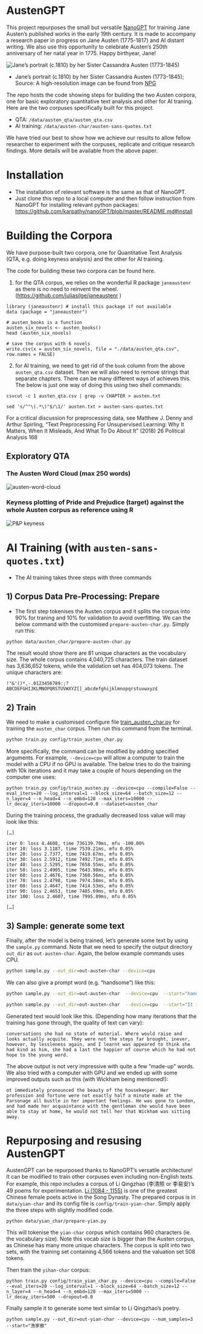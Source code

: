 
# AustenGPT
 
This project repurposes the small but versatile
[NanoGPT](https://github.com/karpathy/nanoGPT) for training Jane Austen’s published works in the early 19th century. It is made to accompany a research paper in progress on Jane Austen (1775-1817) and AI distant writing. We also use this opportunity to celebrate Austen’s 250th anniversary of her natal year in 1775. Happy birthyear, Jane! 

![Jane’s portrait (c.1810) by her Sister Cassandra Austen (1773-1845)](assets/jane-portrait-by-cassandra-resize.png)
- Jane’s portrait (c.1810) by her Sister Cassandra Austen (1773-1845); Source: A high-resolution image can be found from [NPG](https://www.npg.org.uk/collections/search/portrait/mw00230/Jane-Austen "NPG link")

The repo hosts the code showing steps for building the two Austen corpora, one for basic exploratory quantitative text analysis and other for AI traning. Here are the two corpuses specifically built for this project.

- QTA: `/data/austen_qta/austen_qta.csv`
- AI training: `/data/austen-char/austen-sans-quotes.txt`

We have tried our best to show how we achieve our results to allow fellow researcher to experiment with the corpuses, replicate and critique research findings. More details will be available from the above paper.

# Installation
- The installation of relevant software is the same as that of NanoGPT. 
- Just clone this repo to a local computer and then follow instruction from NanoGPT for installing relevant python packages:  https://github.com/karpathy/nanoGPT/blob/master/README.md#install

# Building the Corpora
We have purpose-built two corpora, one for Quantitative Text Analysis (QTA, e.g. doing keyness analysis) and the other for AI training.

The code for building these two corpora can be found here.

1) for the QTA corpus, we relies on the wonderful R package `janeaustenr` as there is no need to reinvent the wheel. (https://github.com/juliasilge/janeaustenr ) 

```{R}
library (janeaustenr) # install this package if not available
data (package = "janeaustenr")

# austen_books is a function
austen_six_novels <- austen_books()
head (austen_six_novels)

# save the corpus with 6 novels
write.csv(x = austen_six_novels, file = "./data/austen_qta.csv", row.names = FALSE) 

```

2) for AI training, we need to get rid of the `book` column from the above `austen_qta.csv` dataset. Then we will also need to remove strings that separate chapters.  There can be many  different ways of achieves this. The below is just one way of doing this using two shell commands: 

```{sh}
csvcut -c 1 austen_qta.csv | grep -v CHAPTER > austen.txt
```

```{sh}
sed 's/^"\(.*\)"$/\1/' austen.txt > austen-sans-quotes.txt
```
For a critical discussion for preprocessing data, see Matthew J. Denny and Arthur Spirling, “Text Preprocessing For Unsupervised Learning: Why It Matters, When It Misleads, And What To Do About It” (2018) 26 Political Analysis 168


## Exploratory QTA
### The Austen Word Cloud (max 250 words)
![austen-word-cloud](assets/austen-cloud-250-word.png)
### Keyness plotting of Pride and Prejudice (target) against the whole Austen corpus as reference using R
![P&P keyness](assets/pride_keyness_plot.png)

# AI Training (with `austen-sans-quotes.txt`)
- The AI training takes three steps with three commands

## 1) Corpus Data Pre-Processing: Prepare 
- The first step tokenises the Austen corpus and it splits the corpus into 90% for traning and 10% for validation to avoid overfitting. We can the below command with the customised `prepare-austen-char.py`. Simply run this:

```sh
python data/austen_char/prepare-austen-char.py        

```

The result would show there are 81 unique characters as the vocabulary size. The whole corpus contains 4,040,725 characters.
The train dataset has 3,636,652 tokens, while the validation set has 404,073 tokens. The unique characters are:

`!"&'()*,-.0123456789:;?ABCDEFGHIJKLMNOPQRSTUVWXYZ[]_abcdefghijklmnopqrstuvwxyz£`


## 2) Train 

We need to make a customised configure file   [train_austen_char.py](config/train_austen_char.py) for training the `austen_char` corpus. Then run this command from the terminal.
```sh
python train.py config/train_austen_char.py
```

More specifically, the command can be modified by adding specified arguments. For example, `--device=cpu` will allow a computer to train the model with a CPU if no GPU is  available. The below tries to do the training with 10k iterations and it may take a couple of hours depending on the computer one uses: 

```{python}
python train.py config/train_austen.py --device=cpu --compile=False --eval_iters=20 --log_interval=1 --block_size=64 --batch_size=12 --n_layer=4 --n_head=4 --n_embd=128 --max_iters=10000 --lr_decay_iters=10000 --dropout=0.0 --dataset=austen_char 
```
During the training process, the gradually decreased loss value will may look like this: 

```
[…]

iter 0: loss 4.4608, time 736139.70ms, mfu -100.00%
iter 10: loss 3.1187, time 7539.21ms, mfu 0.05%
iter 20: loss 2.7377, time 7419.67ms, mfu 0.05%
iter 30: loss 2.5912, time 7492.71ms, mfu 0.05%
iter 40: loss 2.5295, time 7658.55ms, mfu 0.05%
iter 50: loss 2.4905, time 7643.98ms, mfu 0.05%
iter 60: loss 2.4676, time 7368.56ms, mfu 0.05%
iter 70: loss 2.4798, time 7974.58ms, mfu 0.05%
iter 80: loss 2.4647, time 7414.53ms, mfu 0.05%
iter 90: loss 2.4653, time 7485.69ms, mfu 0.05%
iter 100: loss 2.4607, time 7995.89ms, mfu 0.05%

[…]
```


## 3) Sample: generate some text

Finally, after the model is being trained, let’s generate some text by using the `sample.py` command. Note that we need to specify the output directory `out_dir` as `out-austen-char`. Again, the below example commands uses CPU.

```sh
python sample.py --out_dir=out-austen-char --device=cpu
```
We can also give a prompt word (e.g. “handsome”) like this:
```sh
python sample.py --out_dir=out-austen-char  --device=cpu  --start="handsome"  --device=cpu 

python sample.py --out_dir=out-austen-char  --device=cpu  --start="It is a truth universally acknowledged," 

```

Generated text would look like this. (Depending how many iterations that the training has gone through, the quality of text can vary):

```
conversations she had no state of material. Where would raise and looks actually acquite. They were not the steps far brought, inever, however, by lessleness again, and I learnt was appeared to think she had kind as him, she had a last the happier of course which he had not hope to the young word.

```

The above output is not very impressive with quite a few “made-up” words.  We also tried with a computer with GPU and we ended up with some improved outputs such as this (with Wickham being mentioned!):  

```
ot immediately pronounced the beauty of the housekeeper. Her profession and fortune were not exactly half a minute made at the Parsonage all bustle in her important feelings. He was gone to London, and had made her acquaintance with the gentleman she would have been able to stay at home, he would not tell her that Wickham was sitting away.
```

# Repurposing and resusing AustenGPT
AustenGPT can be repurposed thanks to NanoGPT’s versatile architecture! It can be modified to train other corpuses even including non-English texts. For example, this repo includes a corpus of Li Qingzhao (李清照 or 李易安)’s 49 poems for experimentation. [Li (1084 - 1155)](https://en.wikipedia.org/wiki/Li_Qingzhao) is one of the greatest Chinese female poets active in the Song Dynasty. The prepared corpus is in `data/yian-char` and its config file is `config/train-yian-char`. Simply apply the three steps with slightly modified code.

```{python}
python data/yian_char/prepare-yian.py
```
This will tokenise the `yian-char` corpus which contains 960 characters (ie. the vocabulary size). Note this vocab size is bigger than the Austen corpus, as Chinese has many more unique characters. The corpus is split into two sets, with the training set containing  4,566 tokens and the valuation set 508 tokens.

Then train the `yihan-char` corpus:

```{python}
python train.py config/train_yian_char.py --device=cpu --compile=False --eval_iters=20 --log_interval=1 --block_size=64 --batch_size=12 --n_layer=4 --n_head=4 --n_embd=128 --max_iters=5000 --lr_decay_iters=500 --dropout=0.0

```
Finally sample it to generate some text similar to Li Qingzhao’s poetry.

```{python}
python sample.py --out_dir=out-yian-char --device=cpu --num_samples=3 --start="渔家傲" 
```
